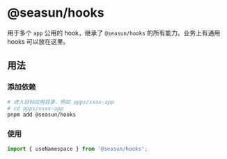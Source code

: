 # @seasun/hooks

用于多个 `app` 公用的 hook，继承了 `@seasun/hooks` 的所有能力。业务上有通用 hooks 可以放在这里。

## 用法

### 添加依赖

```bash
# 进入目标应用目录，例如 apps/xxxx-app
# cd apps/xxxx-app
pnpm add @seasun/hooks
```

### 使用

```ts
import { useNamespace } from '@seasun/hooks';
```
